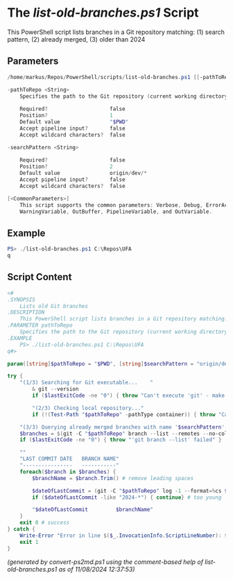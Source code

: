 The *list-old-branches.ps1* Script
===========================

This PowerShell script lists branches in a Git repository matching: (1) search pattern, (2) already merged, (3) older than 2024

Parameters
----------
```powershell
/home/markus/Repos/PowerShell/scripts/list-old-branches.ps1 [[-pathToRepo] <String>] [[-searchPattern] <String>] [<CommonParameters>]

-pathToRepo <String>
    Specifies the path to the Git repository (current working directory by default)
    
    Required?                    false
    Position?                    1
    Default value                "$PWD"
    Accept pipeline input?       false
    Accept wildcard characters?  false

-searchPattern <String>
    
    Required?                    false
    Position?                    2
    Default value                origin/dev/*
    Accept pipeline input?       false
    Accept wildcard characters?  false

[<CommonParameters>]
    This script supports the common parameters: Verbose, Debug, ErrorAction, ErrorVariable, WarningAction, 
    WarningVariable, OutBuffer, PipelineVariable, and OutVariable.
```

Example
-------
```powershell
PS> ./list-old-branches.ps1 C:\Repos\UFA
q

```

Script Content
--------------
```powershell
<#
.SYNOPSIS
	Lists old Git branches
.DESCRIPTION
	This PowerShell script lists branches in a Git repository matching: (1) search pattern, (2) already merged, (3) older than 2024
.PARAMETER pathToRepo
	Specifies the path to the Git repository (current working directory by default)
.EXAMPLE
	PS> ./list-old-branches.ps1 C:\Repos\UFA
q#>

param([string]$pathToRepo = "$PWD", [string]$searchPattern = "origin/dev/*")

try {
	"(1/3) Searching for Git executable...    "
        & git --version
        if ($lastExitCode -ne "0") { throw "Can't execute 'git' - make sure Git is installed and available" }

        "(2/3) Checking local repository..."
        if (!(Test-Path "$pathToRepo" -pathType container)) { throw "Can't access repo folder: $pathToRepo" }

	"(3/3) Querying already merged branches with name '$searchPattern'..."
	$branches = $(git -C "$pathToRepo" branch --list --remotes --no-color --no-column --merged HEAD "$searchPattern")
	if ($lastExitCode -ne "0") { throw "'git branch --list' failed" }

	""
	"LAST COMMIT DATE   BRANCH NAME"
	"----------------   -----------"
	foreach($branch in $branches) {
		$branchName = $branch.Trim() # remove leading spaces

		$dateOfLastCommit = (git -C "$pathToRepo" log -1 --format=%cs $branchName)
		if ($dateOfLastCommit -like "2024-*") { continue} # too young

		"$dateOfLastCommit         $branchName"
	}
	exit 0 # success
} catch {
	Write-Error "Error in line $($_.InvocationInfo.ScriptLineNumber): $($Error[0])"
	exit 1
}
```

*(generated by convert-ps2md.ps1 using the comment-based help of list-old-branches.ps1 as of 11/08/2024 12:37:53)*
